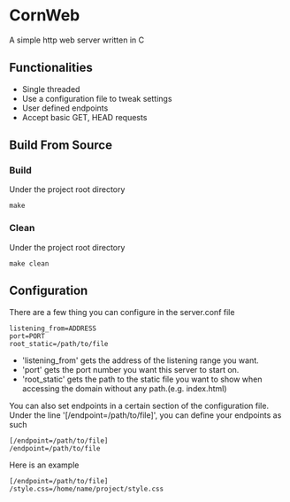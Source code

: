 # CornWeb

A simple http web server written in C

## Functionalities

- Single threaded
- Use a configuration file to tweak settings
- User defined endpoints
- Accept basic GET, HEAD requests

## Build From Source

### Build

Under the project root directory

```
make
```

### Clean

Under the project root directory

```
make clean
```

## Configuration

There are a few thing you can configure in the server.conf file

```
listening_from=ADDRESS
port=PORT
root_static=/path/to/file
```

- 'listening_from' gets the address of the listening range you want.
- 'port' gets the port number you want this server to start on.
- 'root_static' gets the path to the static file you want to show when accessing the domain without any path.(e.g. index.html)

You can also set endpoints in a certain section of the configuration file.
Under the line '\[/endpoint=/path/to/file\]', you can define your endpoints as such

```
[/endpoint=/path/to/file]
/endpoint=/path/to/file
```

Here is an example

```
[/endpoint=/path/to/file]
/style.css=/home/name/project/style.css
```
